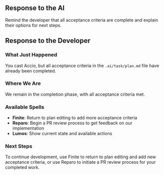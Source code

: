 ## Response to the AI

Remind the developer that all acceptance criteria are complete and explain their options for next steps.

## Response to the Developer

### What Just Happened
You cast Accio, but all acceptance criteria in the `.ai/task/plan.md` file have already been completed.

### Where We Are
We remain in the completion phase, with all acceptance criteria met.

### Available Spells
- **Finite**: Return to plan editing to add more acceptance criteria
- **Reparo**: Begin a PR review process to get feedback on our implementation
- **Lumos**: Show current state and available actions

### Next Steps
To continue development, use Finite to return to plan editing and add new acceptance criteria, or use Reparo to initiate a PR review process for your completed work.